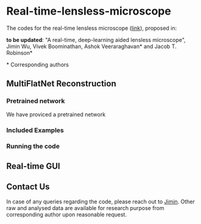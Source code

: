 # Real-time-lensless-microscope
The codes for the real-time lensless microscope ([link](https://link-to-be-updated)), proposed in:

**to be updated**: "A real-time, deep-learning aided lensless microscope", Jimin Wu, Vivek Boominathan, Ashok Veeraraghavan* and Jacob T. Robinson*

</sub> * Corresponding authors </sub>

## MultiFlatNet Reconstruction

### Pretrained network
We have proviced a pretrained network 
### Included Examples

### Running the code

## Real-time GUI



## Contact Us
In case of any queries regarding the code, please reach out to [Jimin](mailto:jimin.wu@rice.edu).
Other raw and analysed data are available for research purpose from corresponding author upon reasonable request.
